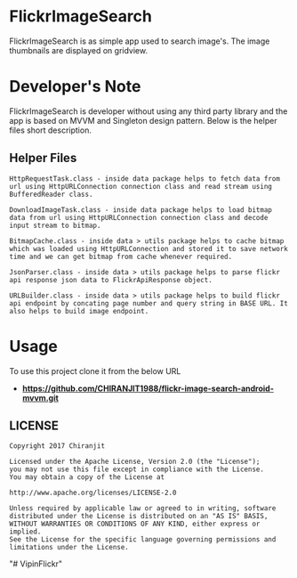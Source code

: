 # FlickrImageSearch

FlickrImageSearch is as simple app used to search image's. The image thumbnails are displayed on gridview.


# Developer's Note

FlickrImageSearch is developer without using any third party library and the app is based on MVVM and Singleton design pattern. Below is the helper files short description.

## Helper Files

```
HttpRequestTask.class - inside data package helps to fetch data from url using HttpURLConnection connection class and read stream using BufferedReader class.
```

```
DownloadImageTask.class - inside data package helps to load bitmap data from url using HttpURLConnection connection class and decode input stream to bitmap.
```

```
BitmapCache.class - inside data > utils package helps to cache bitmap which was loaded using HttpURLConnection and stored it to save network time and we can get bitmap from cache whenever required.
```

```
JsonParser.class - inside data > utils package helps to parse flickr api response json data to FlickrApiResponse object.
```

```
URLBuilder.class - inside data > utils package helps to build flickr api endpoint by concating page number and query string in BASE URL. It also helps to build image endpoint.
```

# Usage

To use this project clone it from the below URL

* **https://github.com/CHIRANJIT1988/flickr-image-search-android-mvvm.git**


## LICENSE

```
Copyright 2017 Chiranjit

Licensed under the Apache License, Version 2.0 (the "License");
you may not use this file except in compliance with the License.
You may obtain a copy of the License at

http://www.apache.org/licenses/LICENSE-2.0

Unless required by applicable law or agreed to in writing, software
distributed under the License is distributed on an "AS IS" BASIS,
WITHOUT WARRANTIES OR CONDITIONS OF ANY KIND, either express or implied.
See the License for the specific language governing permissions and
limitations under the License.

```
"# VipinFlickr" 
